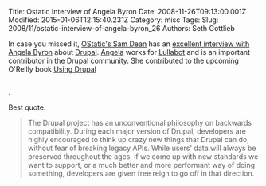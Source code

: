 Title: Ostatic Interview of Angela Byron
Date: 2008-11-26T09:13:00.001Z
Modified: 2015-01-06T12:15:40.231Z
Category: misc
Tags: 
Slug: 2008/11/ostatic-interview-of-angela-byron_26
Authors: Seth Gottlieb

In case you missed it, [OStatic's Sam Dean](http://ostatic.com/users/samdean) has an [excellent interview with Angela Byron](http://ostatic.com/176988-blog/interview-angela-byron-top-drupal-developer-and-evangelist) about [Drupal](http://drupal.org).  [Angela](http://www.webchick.net) works for [Lullabot](http://www.lullabot.com/) and is an important contributor in the Drupal community.  She contributed to the upcoming O'Reilly book [Using Drupal](http://www.amazon.com/gp/product/0596515804?ie=UTF8&amp;tag=contenthere-20&amp;linkCode=as2&amp;camp=1789&amp;creative=390957&amp;creativeASIN=0596515804)

<img alt="" border="0" height="1" src="http://www.assoc-amazon.com/e/ir?t=contenthere-20&amp;l=as2&amp;o=1&amp;a=0596515804" style="border:none !important; margin:0px !important;" width="1"/>

.  
  
Best quote:  
>  The Drupal project has an unconventional philosophy on backwards compatibility. During each major version of Drupal, developers are highly encouraged to think up crazy new things that Drupal can do, without fear of breaking legacy APIs. While users' data will always be preserved throughout the ages, if we come up with new standards we want to support, or a much better and more performant way of doing something, developers are given free reign to go off in that direction.
